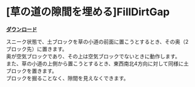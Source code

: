 # [草の道の隙間を埋める]FillDirtGap

[**ダウンロード**](https://github.com/eyeq/mod-1.11.2-FillDirtGap/releases/download/1.0/1.11.2-FillDirtGap-1.0.jar)

スニーク状態で、土ブロックを草の小道の前面に置こうとするとき、その奥（2ブロック先）に置きます。  
奥が空気ブロックであり、その上は空気ブロックでないときに動作します。  
また、草の小道の上側から置こうとするとき、東西南北4方向に対して同様に土ブロックを置きます。  
ブロックを掘ることなく、隙間を見えなくできます。  
